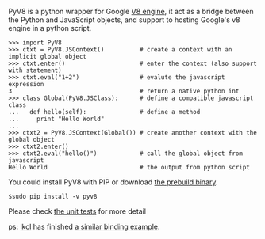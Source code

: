 PyV8 is a python wrapper for Google [V8 engine](http://code.google.com/apis/v8/), it act as a bridge between the Python and JavaScript objects, and support to hosting Google's v8 engine in a python script.

```
>>> import PyV8
>>> ctxt = PyV8.JSContext()          # create a context with an implicit global object
>>> ctxt.enter()                     # enter the context (also support with statement)
>>> ctxt.eval("1+2")                 # evalute the javascript expression
3                                    # return a native python int
>>> class Global(PyV8.JSClass):      # define a compatible javascript class
...   def hello(self):               # define a method
...     print "Hello World"    
...
>>> ctxt2 = PyV8.JSContext(Global()) # create another context with the global object
>>> ctxt2.enter()                    
>>> ctxt2.eval("hello()")            # call the global object from javascript
Hello World                          # the output from python script
```

You could install PyV8 with PIP or download [the prebuild binary](http://code.google.com/p/pyv8/downloads/list).
```
$sudo pip install -v pyv8
```

Please check [the unit tests](http://code.google.com/p/pyv8/source/browse/trunk/PyV8.py) for more detail

ps: [lkcl](http://www.advogato.org/person/lkcl/) has finished [a similar binding example](http://www.advogato.org/article/985.html).